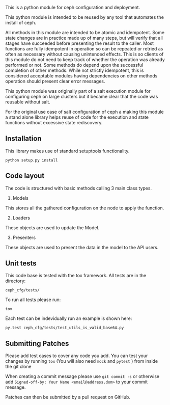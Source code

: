 This is a python module for ceph configuration and deployment.

This python module is intended to be reused by any tool that automates the
install of ceph.

All methods in this module are intended to be atomic and idempotent. Some state
changes are in practice made up of many steps, but will verify that all stages
have succeeded before presenting the result to the caller. Most functions are
fully idempotent in operation so can be repeated or retried as often as
necessary without causing unintended effects. This is so clients of this module
do not need to keep track of whether the operation was already performed or not.
Some methods do depend upon the successful completion of other methods. While
not strictly idempotent, this is considered acceptable modules having
dependencies on other methods operation should present clear error messages.

This python module was originally part of a salt execution module for configuring
ceph on large clusters but it became clear that the code was reusable without
salt.

For the original use case of salt configuration of ceph a making this module a
stand alone library helps reuse of code for the execution and state functions
without excessive state rediscovery.

Installation
------------

This library makes use of standard setuptools functionality.

    python setup.py install

Code layout
-----------

The code is structured with basic methods calling 3 main class types.

1. Models

This stores all the gathered configuration on the node to apply the function.

2. Loaders

These objects are used to update the Model.

3. Presenters

These objects are used to present the data in the model to the API users.

Unit tests
----------

This code base is tested with the tox framework. All tests are in the directory:

    ceph_cfg/tests/

To run all tests please run:

    tox

Each test can be indevidually run an example is shown here:

    py.test ceph_cfg/tests/test_utils_is_valid_base64.py 

Submitting Patches
------------------
Please add test cases to cover any code you add. You can test your changes
by running ``tox`` (You will also need ``mock`` and ``pytest`` ) from inside
the git clone

When creating a commit message please use ``git commit -s`` or otherwise add
``Signed-off-by: Your Name <email@address.dom>`` to your commit message.

Patches can then be submitted by a pull request on GitHub.
